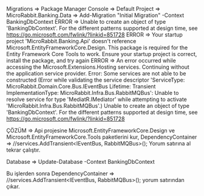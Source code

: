 Migrations => Package Manager Console => Default Project => MicroRabbit.Banking.Data => Add-Migration "Initial Migration" -Context BankingDbContext  ERROR =>  Unable to create an object of type 'BankingDbContext'. For the different patterns supported at design time, see https://go.microsoft.com/fwlink/?linkid=851728
ERROR => Your startup project 'MicroRabbit.Banking.Api' doesn't reference Microsoft.EntityFrameworkCore.Design. This package is required for the Entity Framework Core Tools to work. Ensure your startup project is correct, install the package, and try again
ERROR => An error occurred while accessing the Microsoft.Extensions.Hosting services. Continuing without the application service provider. Error: Some services are not able to be constructed (Error while validating the service descriptor 'ServiceType: MicroRabbit.Domain.Core.Bus.IEventBus Lifetime: Transient ImplementationType: MicroRabbit.Infra.Bus.RabbitMQBus': Unable to resolve service for type 'MediatR.IMediator' while attempting to activate 'MicroRabbit.Infra.Bus.RabbitMQBus'.)
Unable to create an object of type 'BankingDbContext'. For the different patterns supported at design time, see https://go.microsoft.com/fwlink/?linkid=851728 

ÇÖZÜM => Api projesine Microsoft.EntityFrameworkCore.Design ve Microsoft.EntityFrameworkCore.Tools paketlerini kur, DependencyContainer =>  //services.AddTransient<IEventBus, RabbitMQBus>(); Yorum satırına al tekrar çalıştır.

Database => Update-Database -Context BankingDbContext


Bu işlerden sonra DependencyContainer =>  //services.AddTransient<IEventBus, RabbitMQBus>(); yorum satırından çıkar.
